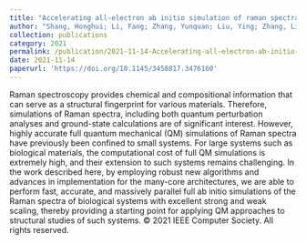 ```yaml
---
title: "Accelerating all-electron ab initio simulation of raman spectra for biological systems"
author: "Shang, Honghui; Li, Fang; Zhang, Yunquan; Liu, Ying; Zhang, Libo; Wu, Mingchuan; Wu, Yangjun; Wei, Di; Wang, Fei; Ye, Yuxi; Gao, Yingxiang; Ni, Shuang; Chen, Xin; Chen, Dexun; Cui, Huimin; Liu, Xin"
collection: publications
category: 2021
permalink: /publication/2021-11-14-Accelerating-all-electron-ab-initio-simulation-of-raman-spectra-for-biological-systems
date: 2021-11-14
paperurl: 'https://doi.org/10.1145/3458817.3476160'
---
```


Raman spectroscopy provides chemical and compositional information that can serve as a structural fingerprint for various materials. Therefore, simulations of Raman spectra, including both quantum perturbation analyses and ground-state calculations are of significant interest. However, highly accurate full quantum mechanical (QM) simulations of Raman spectra have previously been confined to small systems. For large systems such as biological materials, the computational cost of full QM simulations is extremely high, and their extension to such systems remains challenging. In the work described here, by employing robust new algorithms and advances in implementation for the many-core architectures, we are able to perform fast, accurate, and massively parallel full ab initio simulations of the Raman spectra of biological systems with excellent strong and weak scaling, thereby providing a starting point for applying QM approaches to structural studies of such systems. © 2021 IEEE Computer Society. All rights reserved.
